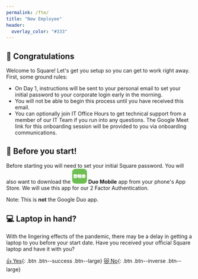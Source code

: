 ```yaml
---
permalink: /fte/
title: "New Employee"
header:
  overlay_color: "#333"
---
```

## 🎉 Congratulations
Welcome to Square! Let's get you setup so you can get to work right away. First, some ground rules:

* On Day 1, instructions will be sent to your personal email to set your initial password to your corporate login early in the morning.
* You will not be able to begin this process until you have received this email.
* You can optionally join IT Office Hours to get technical support from a member of our IT Team if you run into any questions. The Google Meet link for this onboarding session will be provided to you via onboarding communications.

## 📱 Before you start!
Before starting you will need to set your initial Square password. You will also want to download the ![Duo Mobile](/assets/images/duo-icon.png) __Duo Mobile__ app from your phone's App Store. We will use this app for our 2 Factor Authentication.

Note: This is __not__ the Google Duo app.

## 💻 Laptop in hand?
With the lingering effects of the pandemic, there may be a delay in getting a laptop to you before your start date. Have you received your official Square laptop and have it with you?

[👍  Yes](/os){: .btn .btn--success .btn--large} [😿  No](/alt){: .btn .btn--inverse .btn--large}